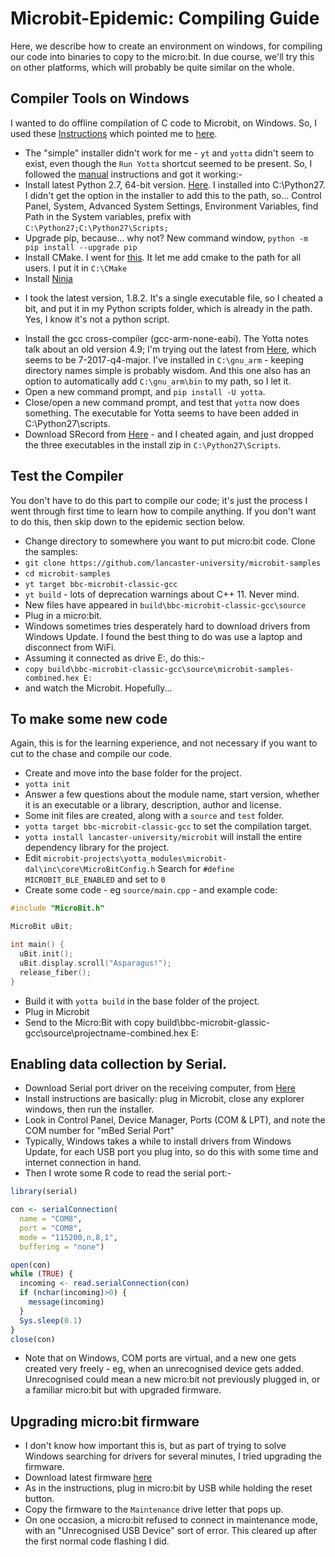 # Microbit-Epidemic: Compiling Guide

Here, we describe how to create an environment on windows, 
for compiling our code into binaries to copy to the micro:bit.
In due course, we'll try this on other platforms, which will
probably be quite similar on the whole.

## Compiler Tools on Windows

I wanted to do offline compilation of C code to Microbit, on Windows. So,
I used these [Instructions](https://lancaster-university.github.io/microbit-docs/offline-toolchains/) which
pointed me to [here](http://docs.yottabuild.org/#installing-on-windows).

* The "simple" installer didn't work for me - `yt` and `yotta` 
didn't seem to exist, even though the `Run Yotta` shortcut 
seemed to be present. So, I followed the [manual](http://docs.yottabuild.org/#manual-windows-installation)
instructions and got it working:-
* Install latest Python 2.7, 64-bit version. 
[Here](https://www.python.org/ftp/python/2.7.14/python-2.7.14.amd64.msi). I installed into 
C:\Python27. I didn't get the option in the installer to add 
this to the path, so... Control Panel, System, Advanced System 
Settings, Environment Variables, find Path in the System 
variables, prefix with `C:\Python27;C:\Python27\Scripts;`
* Upgrade pip, because... why not? New command window, 
`python -m pip install --upgrade pip`
* Install CMake. I went for 
[this](https://cmake.org/files/v3.11/cmake-3.11.1-win64-x64.msi). It let me add cmake to the path for
all users. I put it in `C:\CMake`
* Install [Ninja](https://github.com/ninja-build/ninja/releases)
- I took the latest version, 1.8.2. It's a single executable 
file, so I cheated a bit, and put it in my Python scripts 
folder, which is already in the path. Yes, I know it's not a 
python script.
* Install the gcc cross-compiler (gcc-arm-none-eabi). The 
Yotta notes talk about an old version 4.9; I'm trying out the 
latest from [Here](https://developer.arm.com/open-source/gnu-toolchain/gnu-rm/downloads),
which seems to be 7-2017-q4-major. I've installed in 
`C:\gnu_arm` - keeping directory names simple is probably wisdom.
And this one also has an option to automatically add 
`C:\gnu_arm\bin` to my path, so I let it.
* Open a new command prompt, and `pip install -U yotta`.
* Close/open a new command prompt, and test that `yotta` 
now does something. The executable for Yotta seems to have been 
added in C:\Python27\scripts.
* Download SRecord from 
[Here](http://srecord.sourceforge.net/download.html) - 
and I cheated again, and just dropped the three executables 
in the install zip in `C:\Python27\Scripts`.

## Test the Compiler

You don't have to do this part to compile our code; it's just
the process I went through first time to learn how to compile
anything. If you don't want to do this, then skip down to 
the epidemic section below.

* Change directory to somewhere you want to put micro:bit code. 
Clone the samples:
* `git clone https://github.com/lancaster-university/microbit-samples`
* `cd microbit-samples`
* `yt target bbc-microbit-classic-gcc`
* `yt build` - lots of deprecation warnings about C++ 11. Never mind.
* New files have appeared in 
`build\bbc-microbit-classic-gcc\source`
* Plug in a micro:bit. 
* Windows sometimes tries desperately hard to download drivers 
from Windows Update. I found the best thing to do was use a 
laptop and disconnect from WiFi.
* Assuming it connected as drive E:, do this:-
* `copy build\bbc-microbit-classic-gcc\source\microbit-samples-combined.hex E:`
* and watch the Microbit. Hopefully... 

## To make some new code

Again, this is for the learning experience, and not necessary
if you want to cut to the chase and compile our code.

* Create and move into the base folder for the project.
* `yotta init`
* Answer a few questions about the module name, start version, 
whether it is an executable or a library, description, author 
and license.
* Some init files are created, along with a `source` and 
`test` folder.
* `yotta target bbc-microbit-classic-gcc` to set the 
compilation target.
* `yotta install lancaster-university/microbit` will install 
the entire dependency library for the project.
* Edit `microbit-projects\yotta_modules\microbit-dal\inc\core\MicroBitConfig.h` 
Search for `#define MICROBIT_BLE_ENABLED` and set to `0`
* Create some code - eg `source/main.cpp` - and example code:
```C
#include "MicroBit.h"

MicroBit uBit;

int main() {
  uBit.init();
  uBit.display.scroll("Asparagus!");
  release_fiber();
}
```

* Build it with `yotta build` in the base folder of the project. 
* Plug in Microbit
* Send to the Micro:Bit with copy build\bbc-microbit-glassic-gcc\source\projectname-combined.hex E:

## Enabling data collection by Serial.

* Download Serial port driver on the receiving computer, from [Here](https://os.mbed.com/handbook/Windows-serial-configuration)
* Install instructions are basically: plug in Microbit, close any explorer windows, then run the installer.
* Look in Control Panel, Device Manager, Ports (COM & LPT), and note the COM number for "mBed Serial Port"
* Typically, Windows takes a while to install drivers from Windows Update, for each USB port you plug into, so do this with
some time and internet connection in hand.
* Then I wrote some R code to read the serial port:-

```R
library(serial)

con <- serialConnection(
  name = "COM8",
  port = "COM8",
  mode = "115200,n,8,1",
  buffering = "none")

open(con)
while (TRUE) {
  incoming <- read.serialConnection(con)
  if (nchar(incoming)>0) {
    message(incoming)
  }
  Sys.sleep(0.1)
}
close(con)
```

* Note that on Windows, COM ports are virtual, and a new one gets created very freely - eg, when an unrecognised device gets added. Unrecognised
could mean a new micro:bit not previously plugged in, or a familiar micro:bit but with upgraded firmware.

## Upgrading micro:bit firmware

* I don't know how important this is, but as part of trying to solve Windows searching for drivers for several minutes, I tried upgrading the
firmware.
* Download latest firmware [here](https://support.microbit.org/support/solutions/articles/19000019131-how-to-upgrade-the-firmware-on-the-micro-bit)
* As in the instructions, plug in micro:bit by USB while holding the reset button.
* Copy the firmware to the `Maintenance` drive letter that pops up.
* On one occasion, a micro:bit refused to connect in maintenance mode, with an "Unrecognised USB Device" sort of error. This cleared 
up after the first normal code flashing I did.
